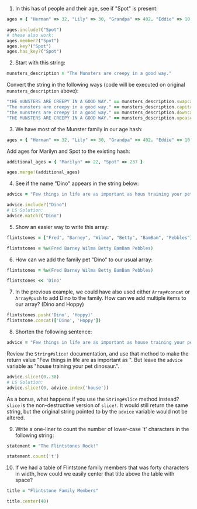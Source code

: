 1. In this has of people and their age, see if "Spot" is present:

```ruby
ages = { "Herman" => 32, "Lily" => 30, "Grandpa" => 402. "Eddie" => 10 }

ages.include?("Spot")
# these also work:
ages.member?("Spot")
ages.key?("Spot")
ages.has_key?("Spot")
```

2. Start with this string:

```ruby
munsters_description = "The Munsters are creepy in a good way."
```

Convert the string in the following ways (code will be executed on original `munsters_description` above):

```ruby
"tHE mUNSTERS ARE CREEPY IN A GOOD WAY." == munsters_description.swapcase
"The munsters are creepy in a good way." == munsters_description.capitalize
"the munsters are creepy in a good way." == munsters_description.downcase
"THE MUNSTERS ARE CREEPY IN A GOOD WAY." == munsters_description.upcase
```

3. We have most of the Munster family in our age hash:

```ruby
ages = { "Herman" => 32, "Lily" => 30, "Grandpa" => 402. "Eddie" => 10 }
```

Add ages for Marilyn and Spot to the existing hash:

```ruby
additional_ages = { "Marilyn" => 22, "Spot" => 237 }

ages.merge!(additional_ages)
```

4. See if the name "Dino" appears in the string below:

```ruby
advice = "Few things in life are as important as hous training your pet dinosaur."

advice.include?("Dino")
# LS Solution:
advice.match?("Dino")
```

5. Show an easier way to write this array:

```ruby
flintstones = ["Fred", "Barney", "Wilma", "Betty", "BamBam", "Pebbles"]

flintstones = %w(Fred Barney Wilma Betty BamBam Pebbles)
```

6. How can we add the family pet "Dino" to our usual array:

```ruby
flintstones = %w(Fred Barney Wilma Betty BamBam Pebbles)

flintstones << 'Dino'
```

7. In the previous example, we could have also used either `Array#concat` or `Array#push` to add Dino to the family. How can we add multiple items to our array? (Dino and Hoppy)

```ruby
flintstones.push('Dino', 'Hoppy)'
flintstone.concat(['Dino', 'Hoppy'])
```

8. Shorten the following sentence:

```ruby
advice = "Few things in life are as important as house training your pet dinosaur."
```

Review the `String#slice!` documentation, and use that method to make the return value "Few things in life are as important as ". But leave the `advice` variable as "house training your pet dinosaur.".

```ruby
advice.slice!(0..38)
# LS Solution:
advice.slice!(0, advice.index('house'))
```

As a bonus, what happens if you use the `String#slice` method instead?
`slice` is the non-destructive version of `slice!`. It would still return the same string, but the original string pointed to by the `advice` variable would not be altered.

9. Write a one-liner to count the number of lower-case 't' characters in the following string:

```ruby
statement = "The Flintstones Rock!"

statement.count('t')
```

10. If we had a table of Flintstone family members that was forty characters in width, how could we easily center that title above the table with space?

```ruby
title = "Flintstone Family Members"

title.center(40)
```
